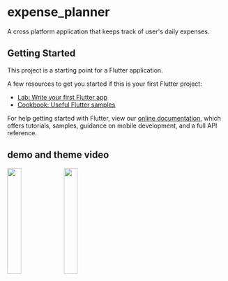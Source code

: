 # expense_planner

A cross platform application that keeps track of user's daily expenses.

## Getting Started

This project is a starting point for a Flutter application.

A few resources to get you started if this is your first Flutter project:

- [Lab: Write your first Flutter app](https://flutter.dev/docs/get-started/codelab)
- [Cookbook: Useful Flutter samples](https://flutter.dev/docs/cookbook)

For help getting started with Flutter, view our
[online documentation](https://flutter.dev/docs), which offers tutorials,
samples, guidance on mobile development, and a full API reference.

## demo and theme video
<div>
  <img src="https://github.com/bibishan-pandey/expense_planner/blob/master/assets/demos/Expense%20Planner.gif" width="25%" height="25%">
  <img src="https://github.com/bibishan-pandey/expense_planner/blob/master/assets/demos/Expense%20Planner%20Theme.gif" width="25%" height="25%">
</div>
